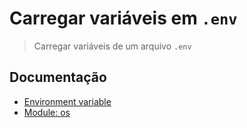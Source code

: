 # Carregar variáveis em `.env`

> Carregar variáveis ​​de um arquivo `.env`

## Documentação

* [Environment variable](https://en.wikipedia.org/wiki/Environment_variable)
* [Module: os](https://modules.vlang.io/os.html)
